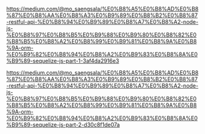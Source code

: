 https://medium.com/@mo_saengsala/%E0%B8%A5%E0%B8%AD%E0%B8%87%E0%B8%AA%E0%B8%A3%E0%B9%89%E0%B8%B2%E0%B8%87-restful-api-%E0%B8%94%E0%B9%89%E0%B8%A7%E0%B8%A2-node-js-%E0%B8%97%E0%B8%B5%E0%B9%88%E0%B9%80%E0%B8%82%E0%B8%B5%E0%B8%A2%E0%B8%99%E0%B9%81%E0%B8%9A%E0%B8%9A-orm-%E0%B9%82%E0%B8%94%E0%B8%A2%E0%B9%83%E0%B8%8A%E0%B9%89-sequelize-js-part-1-3af4da2916e3

https://medium.com/@mo_saengsala/%E0%B8%A5%E0%B8%AD%E0%B8%87%E0%B8%AA%E0%B8%A3%E0%B9%89%E0%B8%B2%E0%B8%87-restful-api-%E0%B8%94%E0%B9%89%E0%B8%A7%E0%B8%A2-node-js-%E0%B8%97%E0%B8%B5%E0%B9%88%E0%B9%80%E0%B8%82%E0%B8%B5%E0%B8%A2%E0%B8%99%E0%B9%81%E0%B8%9A%E0%B8%9A-orm-%E0%B9%82%E0%B8%94%E0%B8%A2%E0%B9%83%E0%B8%8A%E0%B9%89-sequelize-js-part-2-d30c8f1de07a